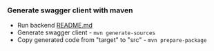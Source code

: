 ### Generate swagger client with maven
* Run backend [README.md](backend-springdoc/README.md)
* Generate swagger client - `mvn generate-sources`
* Copy generated code from "target" to "src" - `mvn prepare-package`
